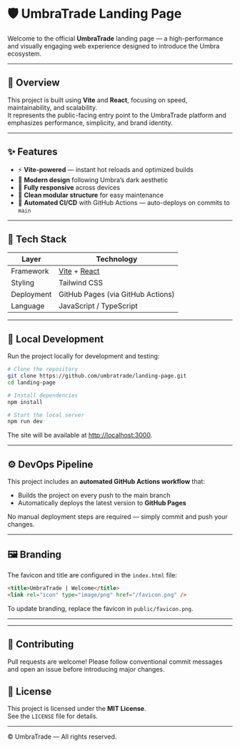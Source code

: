 # 🛡️ UmbraTrade Landing Page

Welcome to the official **UmbraTrade** landing page — a high-performance and visually engaging web experience designed to introduce the Umbra ecosystem.

---

## 🚀 Overview

This project is built using **Vite** and **React**, focusing on speed, maintainability, and scalability.  
It represents the public-facing entry point to the UmbraTrade platform and emphasizes performance, simplicity, and brand identity.

---

## ✨ Features

- ⚡ **Vite-powered** — instant hot reloads and optimized builds  
- 🎨 **Modern design** following Umbra’s dark aesthetic  
- 📱 **Fully responsive** across devices  
- 🧱 **Clean modular structure** for easy maintenance  
- 🔧 **Automated CI/CD** with GitHub Actions — auto-deploys on commits to `main`  

---

## 🧰 Tech Stack

| Layer | Technology |
|-------|-------------|
| Framework | [Vite](https://vitejs.dev/) + [React](https://react.dev/) |
| Styling | Tailwind CSS |
| Deployment | GitHub Pages (via GitHub Actions) |
| Language | JavaScript / TypeScript |

---

## 🧭 Local Development

Run the project locally for development and testing:

```bash
# Clone the repository
git clone https://github.com/umbratrade/landing-page.git
cd landing-page

# Install dependencies
npm install

# Start the local server
npm run dev
```

The site will be available at [http://localhost:3000](http://localhost:3000).

---

## ⚙️ DevOps Pipeline

This project includes an **automated GitHub Actions workflow** that:  

- Builds the project on every push to the main branch  
- Automatically deploys the latest version to **GitHub Pages**  

No manual deployment steps are required — simply commit and push your changes.

---

## 🖼️ Branding

The favicon and title are configured in the `index.html` file:

```html
<title>UmbraTrade | Welcome</title>
<link rel="icon" type="image/png" href="/favicon.png" />
```

To update branding, replace the favicon in `public/favicon.png`.

---

---

## 🤝 Contributing

Pull requests are welcome!
Please follow conventional commit messages and open an issue before introducing major changes.

## 📜 License

This project is licensed under the **MIT License**.  
See the `LICENSE` file for details.

---

© UmbraTrade — All rights reserved.
